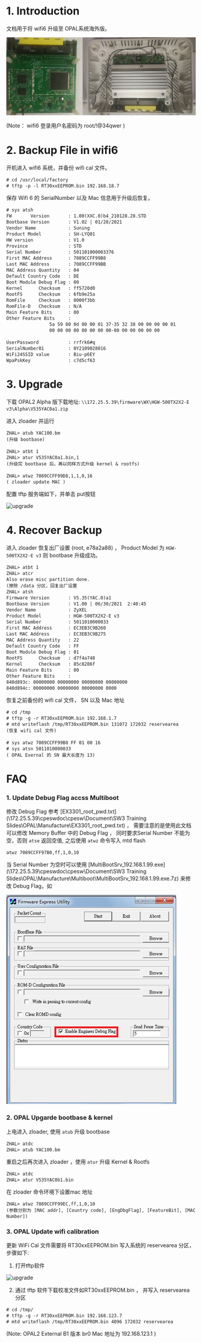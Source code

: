 # 1. Introduction

文档用于将 wifi6 升级至 OPAL系统海外版。

![hw](../img/wifi6_1.jpg)

(Note： wifi6 登录用户名密码为 root/!@34qwer )

 

# 2. Backup File in wifi6

开机进入 wifi6 系统，并备份 wifi cal 文件。

```shell
# cd /usr/local/factory
# tftp -p -l RT30xxEEPROM.bin 192.168.18.7
```

保存 Wifi 6 的 SerialNumber 以及 Mac 信息用于升级后恢复。

```shell
# sys atsh
FW       Version       : 1.00(XXC.0)b4_210128.28.STD
Bootbase Version       : V1.02 | 01/28/2021
Vendor Name            : Suning
Product Model          : SH-LYQ01
HW version             : V1.0
Province               : STD
Serial Number          : 501101000003376
First MAC Address      : 7089CCFF99B8
Last MAC Address       : 7089CCFF99BB
MAC Address Quantity   : 04
Default Country Code   : DE
Boot Module Debug Flag : 00
Kernel      Checksum   : ff5720d0
RootFS      Checksum   : 6fb9e25a
RomFile     Checksum   : 0000f3bb
RomFile-D   Checksum   : N/A
Main Feature Bits      : 00
Other Feature Bits     :
                5a 59 80 0d 00 00 01 37-35 32 38 00 00 00 00 01
                00 00 00 00 00 00 00 00-00 00 00 00 00 00

UserPassword           : rrfrk6#q
SerialNumber81         : 0Y2109028016
WiFi24SSID value       : Biu-p6EY
WpaPskKey              : c7d5cf63
```



# 3.  Upgrade 

下载 OPAL2 Alpha 版下载地址: ``\\172.25.5.39\firmware\WX\HGW-500TX2X2-E v3\Alpha\V535YAC0a1.zip``

进入 zloader 并运行

```shell
ZHAL> atub YAC100.bm
(升级 bootbase)

ZHAL> atbt 1
ZHAL> atur V535YAC0a1.bin,1
(升级完 bootbase 后，再以同样方式升级 kernel & rootfs)

ZHAL> atwz 7089CCFF99D8,1,1,0,16
( zloader update MAC )
```

配置 tftp 服务端如下，并单击 put按钮

![upgrade](E:/Resource/MitrastarNote/img/upgrade1.bmp)





# 4. Recover Backup

进入 zloader 恢复出厂设置 (root, e78a2a88) ， Product Model 为 ``HGW-500TX2X2-E v3`` 则 bootbase 升级成功。

```shell
ZHAL> atbt 1
ZHAL> atcr
Also erase misc partition done.
(擦除 /data 分区，回复出厂设置
ZHAL> atsh
Firmware Version       : V5.35(YAC.0)a1
Bootbase Version       : V1.00 | 06/30/2021  2:40:45
Vendor Name            : ZyXEL
Product Model          : HGW-500TX2X2-E v3
Serial Number          : 5011010000033
First MAC Address      : EC3EB3C9B260
Last MAC Address       : EC3EB3C9B275
MAC Address Quantity   : 22
Default Country Code   : FF
Boot Module Debug Flag : 01
RootFS      Checksum   : d7f4a748
Kernel      Checksum   : 85c8286f
Main Feature Bits      : 00
Other Feature Bits     :
840d893c: 00000000 00000000 00000000 00000000
840d894c: 00000000 00000000 00000000 0000
```

恢复之前备份的 wifi cal 文件， SN 以及 Mac 地址

```shell
# cd /tmp
# tftp -g -r RT30xxEEPROM.bin 192.168.1.7
# mtd writeflash /tmp/RT30xxEEPROM.bin 131072 172032 reservearea
(恢复 wifi cal 文件)

# sys atwz 7089CCFF99B8 FF 01 00 16
# sys atsn 5011010000033
( OPAL Exernal 的 SN 最大长度为 13)
```



# FAQ

###  1.  Update Debug Flag accss Multiboot

修改 Debug Flag 参考  [EX3301_root_pwd.txt](\\172.25.5.39\cpeswdoc\cpesw\Document\SW3 Training Slides\OPAL\Manufacture\EX3301_root_pwd.txt)  ， 需要注意的是使用此文档可以修改 Memory Buffer 中的 Debug Flag ， 同时要求Serial Number 不能为空，否则 ``atse``  返回空值, 之后使用 ``atwz`` 命令写入 mtd flash

```shell
atwz 7089CCFF97B0,ff,1,0,10
```

当 Serial Number 为空时可以使用  [MultiBootSrv_192.168.1.99.exe](\\172.25.5.39\cpeswdoc\cpesw\Document\SW3 Training Slides\OPAL\Manufacture\Multiboot\MultiBootSrv_192.168.1.99.exe.7z)  来修改 Debug Flag，如

![debug_flag](../img/debug_flag.bmp)





### 2.  OPAL Upgarde bootbase & kernel

上电进入 zloader,  使用 ``atub`` 升级 bootbase

```shell
ZHAL> atdc
ZHAL> atub YAC100.bm 
```

重启之后再次进入 zloader ，使用 ``atur`` 升级 Kernel & Rootfs

```shell
ZHAL> atdc
ZHAL> atur V535YAC0b1.bin
```

在 zloader 命令环境下设置mac 地址

```shell
ZHAL> atwz 7089CCFF99EC,ff,1,0,10
(参数分别为 [MAC addr], [Country code], [EngDbgFlag], [FeatureBit], [MAC Number])
```



### 3. OPAL Update wifi calibration

更新 WiFi Cal 文件需要将 RT30xxEEPROM.bin 写入系统的 reservearea 分区， 步骤如下:

1. 打开tftp软件

![upgrade](E:/Resource/MitrastarNote/img/tftp_sop.png)

2. 通过 tftp 软件下载校准文件如RT30xxEEPROM.bin ， 并写入 reservearea 分区

```shell
# cd /tmp/
# tftp -g -r RT30xxEEPROM.bin 192.168.123.7
# mtd writeflash /tmp/RT30xxEEPROM.bin 4096 172032 reservearea
```

(Note: OPAL2 External B1 版本 br0 Mac 地址为 192.168.123.1 )

 

